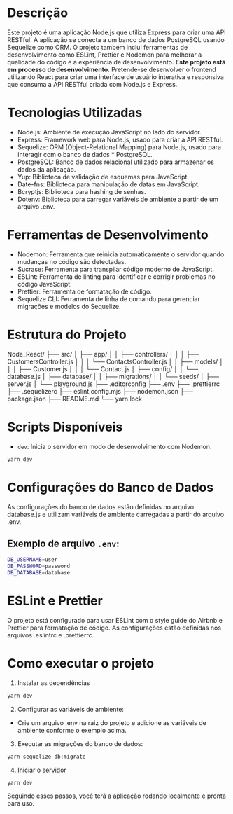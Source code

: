 # Descrição
Este projeto é uma aplicação Node.js que utiliza Express para criar uma API RESTful. A aplicação se conecta a um banco de dados PostgreSQL usando Sequelize como ORM. O projeto também inclui ferramentas de desenvolvimento como ESLint, Prettier e Nodemon para melhorar a qualidade do código e a experiência de desenvolvimento.
**Este projeto está em processo de desenvolvimento**. Pretende-se desenvolver o frontend utilizando React para criar uma interface de usuário interativa e responsiva que consuma a API RESTful criada com Node.js e Express.

# Tecnologias Utilizadas
* Node.js: Ambiente de execução JavaScript no lado do servidor.
* Express: Framework web para Node.js, usado para criar a API RESTful.
* Sequelize: ORM (Object-Relational Mapping) para Node.js, usado para interagir com o banco de dados * PostgreSQL.
* PostgreSQL: Banco de dados relacional utilizado para armazenar os dados da aplicação.
* Yup: Biblioteca de validação de esquemas para JavaScript.
* Date-fns: Biblioteca para manipulação de datas em JavaScript.
* Bcryptjs: Biblioteca para hashing de senhas.
* Dotenv: Biblioteca para carregar variáveis de ambiente a partir de um arquivo .env.

# Ferramentas de Desenvolvimento
* Nodemon: Ferramenta que reinicia automaticamente o servidor quando mudanças no código são detectadas.
* Sucrase: Ferramenta para transpilar código moderno de JavaScript.
* ESLint: Ferramenta de linting para identificar e corrigir problemas no código JavaScript.
* Prettier: Ferramenta de formatação de código.
* Sequelize CLI: Ferramenta de linha de comando para gerenciar migrações e modelos do Sequelize.

# Estrutura do Projeto
Node_React/
├── src/
│   ├── app/
│   │   ├── controllers/
│   │   │   ├── CustomersController.js
│   │   │   └── ContactsController.js
│   │   ├── models/
│   │   │   ├── Customer.js
│   │   │   └── Contact.js
│   ├── config/
│   │   └── database.js
│   ├── database/
│   │   ├── migrations/
│   │   └── seeds/
│   ├── server.js
│   └── playground.js
├── .editorconfig
├── .env
├── .prettierrc
├── .sequelizerc
├── eslint.config.mjs
├── nodemon.json
├── package.json
├── README.md
└── yarn.lock

# Scripts Disponíveis
* `dev`: Inicia o servidor em modo de desenvolvimento com Nodemon.
```sh
yarn dev
```

# Configurações do Banco de Dados
As configurações do banco de dados estão definidas no arquivo database.js e utilizam variáveis de ambiente carregadas a partir do arquivo .env.

## Exemplo de arquivo `.env`:
```sh
DB_USERNAME=user
DB_PASSWORD=password
DB_DATABASE=database
```

# ESLint e Prettier
O projeto está configurado para usar ESLint com o style guide do Airbnb e Prettier para formatação de código. As configurações estão definidas nos arquivos .eslintrc e .prettierrc.

# Como executar o projeto
1. Instalar as dependências
```sh
yarn dev
```

2. Configurar as variáveis de ambiente:
* Crie um arquivo .env na raiz do projeto e adicione as variáveis de ambiente conforme o exemplo acima.

3. Executar as migrações do banco de dados:
```sh
yarn sequelize db:migrate
```

4. Iniciar o servidor
```sh
yarn dev
```

Seguindo esses passos, você terá a aplicação rodando localmente e pronta para uso.
